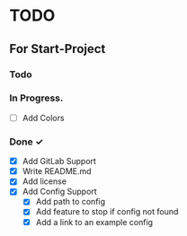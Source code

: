 # TODO
 For **Start-Project**
---

### Todo


### In Progress.

- [ ] Add Colors

### Done ✓

- [x] Add GitLab Support
- [x] Write README.md
- [x] Add license
- [x] Add Config Support
    - [x] Add path to config
    - [x] Add feature to stop if config not found
    - [x] Add a link to an example config
